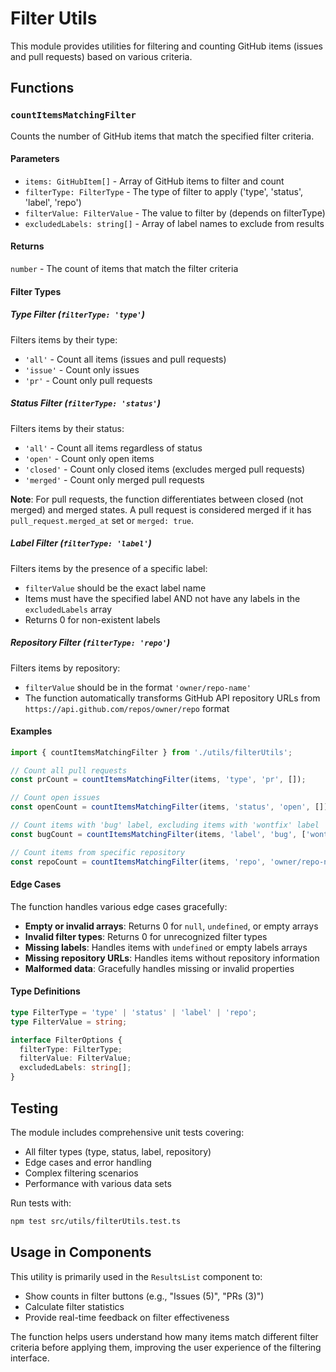 # Filter Utils

This module provides utilities for filtering and counting GitHub items (issues and pull requests) based on various criteria.

## Functions

### `countItemsMatchingFilter`

Counts the number of GitHub items that match the specified filter criteria.

#### Parameters

- `items: GitHubItem[]` - Array of GitHub items to filter and count
- `filterType: FilterType` - The type of filter to apply ('type', 'status', 'label', 'repo')
- `filterValue: FilterValue` - The value to filter by (depends on filterType)
- `excludedLabels: string[]` - Array of label names to exclude from results

#### Returns

`number` - The count of items that match the filter criteria

#### Filter Types

##### Type Filter (`filterType: 'type'`)

Filters items by their type:
- `'all'` - Count all items (issues and pull requests)
- `'issue'` - Count only issues
- `'pr'` - Count only pull requests

##### Status Filter (`filterType: 'status'`)

Filters items by their status:
- `'all'` - Count all items regardless of status
- `'open'` - Count only open items
- `'closed'` - Count only closed items (excludes merged pull requests)
- `'merged'` - Count only merged pull requests

**Note**: For pull requests, the function differentiates between closed (not merged) and merged states. A pull request is considered merged if it has `pull_request.merged_at` set or `merged: true`.

##### Label Filter (`filterType: 'label'`)

Filters items by the presence of a specific label:
- `filterValue` should be the exact label name
- Items must have the specified label AND not have any labels in the `excludedLabels` array
- Returns 0 for non-existent labels

##### Repository Filter (`filterType: 'repo'`)

Filters items by repository:
- `filterValue` should be in the format `'owner/repo-name'`
- The function automatically transforms GitHub API repository URLs from `https://api.github.com/repos/owner/repo` format

#### Examples

```typescript
import { countItemsMatchingFilter } from './utils/filterUtils';

// Count all pull requests
const prCount = countItemsMatchingFilter(items, 'type', 'pr', []);

// Count open issues
const openCount = countItemsMatchingFilter(items, 'status', 'open', []);

// Count items with 'bug' label, excluding items with 'wontfix' label
const bugCount = countItemsMatchingFilter(items, 'label', 'bug', ['wontfix']);

// Count items from specific repository
const repoCount = countItemsMatchingFilter(items, 'repo', 'owner/repo-name', []);
```

#### Edge Cases

The function handles various edge cases gracefully:

- **Empty or invalid arrays**: Returns 0 for `null`, `undefined`, or empty arrays
- **Invalid filter types**: Returns 0 for unrecognized filter types
- **Missing labels**: Handles items with `undefined` or empty labels arrays
- **Missing repository URLs**: Handles items without repository information
- **Malformed data**: Gracefully handles missing or invalid properties

#### Type Definitions

```typescript
type FilterType = 'type' | 'status' | 'label' | 'repo';
type FilterValue = string;

interface FilterOptions {
  filterType: FilterType;
  filterValue: FilterValue;
  excludedLabels: string[];
}
```

## Testing

The module includes comprehensive unit tests covering:

- All filter types (type, status, label, repository)
- Edge cases and error handling
- Complex filtering scenarios
- Performance with various data sets

Run tests with:
```bash
npm test src/utils/filterUtils.test.ts
```

## Usage in Components

This utility is primarily used in the `ResultsList` component to:
- Show counts in filter buttons (e.g., "Issues (5)", "PRs (3)")
- Calculate filter statistics
- Provide real-time feedback on filter effectiveness

The function helps users understand how many items match different filter criteria before applying them, improving the user experience of the filtering interface. 